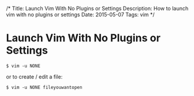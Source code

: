 /*
Title: Launch Vim With No Plugins or Settings
Description: How to launch vim with no plugins or settings
Date: 2015-05-07
Tags: vim
*/
# Launch Vim With No Plugins or Settings

`
$ vim -u NONE
`

or to create / edit a file:

`
$ vim -u NONE fileyouwantopen
`
